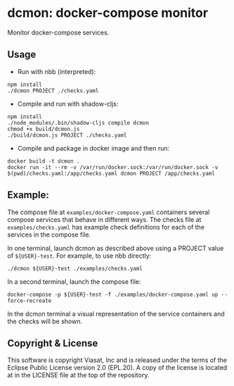 # dcmon: docker-compose monitor

Monitor docker-compose services.

## Usage

* Run with nbb (interpreted):

```
npm install
./dcmon PROJECT ./checks.yaml
```

* Compile and run with shadow-cljs:

```
npm install
./node_modules/.bin/shadow-cljs compile dcmon
chmod +x build/dcmon.js
./build/dcmon.js PROJECT ./checks.yaml
```

* Compile and package in docker image and then run:

```
docker build -t dcmon .
docker run -it --rm -v /var/run/docker.sock:/var/run/docker.sock -v $(pwd)/checks.yaml:/app/checks.yaml dcmon PROJECT /app/checks.yaml
```

## Example:

The compose file at `examples/docker-compose.yaml` containers several
compose services that behave in different ways. The checks file at
`examples/checks.yaml` has example check definitions for each of the
services in the compose file.

In one terminal, launch dcmon as described above using a PROJECT value
of `${USER}-test`. For example, to use nbb directly:

```
./dcmon ${USER}-test ./examples/checks.yaml
```


In a second terminal, launch the compose file:
```
docker-compose -p ${USER}-test -f ./examples/docker-compose.yaml up --force-recreate
```

In the dcmon terminal a visual representation of the service
containers and the checks will be shown.

## Copyright & License

This software is copyright Viasat, Inc and is released under the terms
of the Eclipse Public License version 2.0 (EPL.20). A copy of the
license is located at in the LICENSE file at the top of the
repository.
